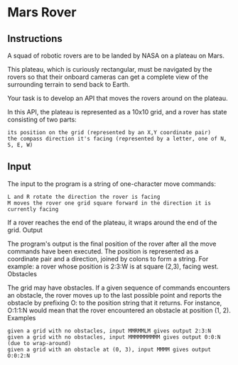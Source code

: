# Mars Rover 

## Instructions

A squad of robotic rovers are to be landed by NASA on a plateau on Mars.

This plateau, which is curiously rectangular, must be navigated by the rovers so that their onboard cameras can get a complete view of the surrounding terrain to send back to Earth.

Your task is to develop an API that moves the rovers around on the plateau.

In this API, the plateau is represented as a 10x10 grid, and a rover has state consisting of two parts:

    its position on the grid (represented by an X,Y coordinate pair)
    the compass direction it's facing (represented by a letter, one of N, S, E, W)

## Input

The input to the program is a string of one-character move commands:

    L and R rotate the direction the rover is facing
    M moves the rover one grid square forward in the direction it is currently facing

If a rover reaches the end of the plateau, it wraps around the end of the grid.
Output

The program's output is the final position of the rover after all the move commands have been executed. The position is represented as a coordinate pair and a direction, joined by colons to form a string. For example: a rover whose position is 2:3:W is at square (2,3), facing west.
Obstacles

The grid may have obstacles. If a given sequence of commands encounters an obstacle, the rover moves up to the last possible point and reports the obstacle by prefixing O: to the position string that it returns. For instance, O:1:1:N would mean that the rover encountered an obstacle at position (1, 2).
Examples

    given a grid with no obstacles, input MMRMMLM gives output 2:3:N
    given a grid with no obstacles, input MMMMMMMMMM gives output 0:0:N (due to wrap-around)
    given a grid with an obstacle at (0, 3), input MMMM gives output O:0:2:N

